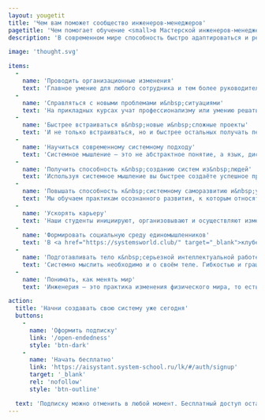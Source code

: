 ```yaml
---
layout: yougetit
title: 'Чем вам поможет сообщество инженеров-менеджеров'
pagetitle: 'Чем помогает обучение <small>в Мастерской инженеров‑менеджеров</small>'
description: 'В современном мире способность быстро адаптироваться и решать новые задачи становится ключевым качеством для профессионалов. Наша Мастерская предоставляет комплексные решения в этом направлении, обучая системному подходу в менеджменте и инженерии в условиях неопределённости.'

image: 'thought.svg'

items:
  -
    name: 'Проводить организационные изменения'
    text: 'Главное умение для любого сотрудника и тем более руководителя — это умение запускать и проводить изменения внутри своей команды, небольшой компании или большого холдинга. Эти изменения распространяются и на продукт, и на личный и коллективный профессионализм, и на инновации. Без этого рост в бизнесе невозможен. Основываясь на лучшие практики ведущих мировых инженерных компаний мы даём самые современные подходы в менеджменте, инженерии в привязке к бизнес-задачам.'
  -
    name: 'Справляться с новыми проблемами и&nbsp;ситуациями'
    text: 'На прикладных курсах учат профессионализму или умению решать уже известные классы задач. ШСМ за счёт обучению фундаментальным дисциплинам учит решать проблемы, с которыми не сталкивались ни опытные менеджеры и инженеры, ни преподаватели лучших практик мировых школ МВА. Это и есть развитие интеллекта. Одного прикладного <a href="https://t.me/systemsthinkinglife/207" target="_blank">профессионализма сегодня недостаточно</a>.'
  -
    name: 'Быстрее встраиваться в&nbsp;новые и&nbsp;сложные проекты'
    text: 'И не только встраиваться, но и быстрее остальных получать первые результаты даже если вы молодой менеджер и инженер или опытный профессионал, начинающий новый проект. Это возможность работать в больших проектах, взаимодействуя с междисциплинарными командами: с техническими специалистами и гуманитариям. За счёт сильного мышления, своих идей и их воплощения вы повысите своё мастерство и с поддержкой команды сможете развиваться по карьере управленца.'
  -
    name: 'Научиться современному системному подходу'
    text: 'Системное мышление — это не абстрактное понятие, а язык, дисциплина, опирающаяся на определённые понятия. С помощью этого языка становится проще договариваться в больших командах и создавать успешные системы в любой отрасли. Универсальность системного подхода позволяет применять его и к рабочим, и к личным проектам: IT-продуктам, автопилотируемым автомобилям, воспитанию ребёнка, плаванию кролем. Список можно продолжать бесконечно.'
  -
    name: 'Получить способность к&nbsp;созданию систем из&nbsp;людей'
    text: 'Используя системное мышление вы быстрее создаёте успешное предприятие или бизнес, организовываете себя или сообщество. Если бизнесмен, менеджер или инженер мыслят системно, их взаимодействие с потребителями, сотрудниками, поставщиками и конкурентами не происходит в вакууме, а организуется как неразрывные части общего процесса.'
  -
    name: 'Повышать способность к&nbsp;системному саморазвитию и&nbsp;умению учиться'
    text: 'Мы обучаем практикам осознанного развития, к которым относятся мышление письмом и проговариванием, инвестирование и учёт времени, личное стратегирование и планирование, организация досуга и формирование окружения, систематическое медленное чтение и т. п. Вы сможете выстроить траекторию своего развития, умея различать в своём жизненном мастерстве собранность, интеллект и профессиональные навыки.'
  -
    name: 'Ускорять карьеру'
    text: 'Наши студенты инициируют, организовывают и осуществляют изменения в себе и своём окружении. Уже в процессе обучения они растут в должности на своих предприятиях или принимают решение о развитие в других компаниях или областях, с учётом их персональных предпочтений.'
  -
    name: 'Формировать социальную среду единомышленников'
    text: 'В <a href="https://systemsworld.club/" target="_blank">клубе МИМ</a> вы обретаете единомышленников, сообщество системно мыслящих людей, которые не ограничиваются на себе и собственной выгоде, а мыслят в категориях земного шара. В среде преподавателей, выпускников и студентов вы расширяете свой кругозор, а мы поддерживаем это общение, чтобы развитие было не только полезным, но и интересным.'
  -
    name: 'Подготавливать тело к&nbsp;серьезной интеллектуальной работе'
    text: 'Системно мыслить необходимо и о своём теле. Гибкостью и грациозностью может обладать человек любой комплекции и возраста. На системном языке мы объясняем, как двигается тело, какие у него системные уровни, из чего собирается сложное движение. Вы научитесь убирать излишнее напряжение в мышцах. Это позволит вам и осуществлять сложную интеллектуальную деятельность, и разнообразно восстанавливаться и отдыхать, занимаясь различной физической активностью.'
  -
    name: 'Понимать, как менять мир'
    text: 'Инженерия — это практика изменения физического мира, то есть создание каких-то новых, ранее не существовавших систем или переосмысление уже существующих. Тем, кто осознанно обучается у нас инженерии и менеджменту и ставит для себя амбициозные цели по жизни, мы даём понимание, как работать не только над собой, но и над системами высоких уровней, таких как общество или человечество и даже за пределами своей жизни, что важно для развития цивилизации. Такой уровень жизненного мастерства помогает иметь интересную, счастливую и успешную жизнь.'

action:
  title: 'Начни создавать свою систему уже сегодня'
  buttons:
    -
      name: 'Оформить подписку'
      link: '/open-endedness'
      style: 'btn-dark'
    -
      name: 'Начать бесплатно'
      link: 'https://aisystant.system-school.ru/lk/#/auth/signup'
      target: '_blank'
      rel: 'nofollow'
      style: 'btn-outline'

  text: 'Подписку можно отменить в любой момент. Бесплатный доступ остаётся.'
---
```

